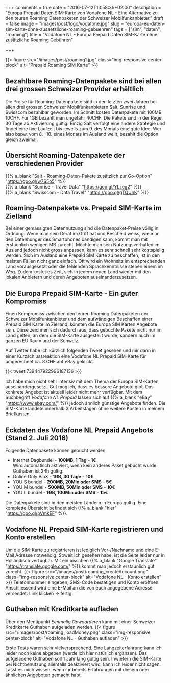 +++
comments = true
date = "2016-07-12T13:58:36+02:00"
description = "Europa Prepaid Daten SIM-Karte von Vodafone NL - Eine Alternative zu den teuren Roaming Datenpaketen der Schweizer Mobilfunkanbieter."
draft = false
image = "images/post/logo/vodafone.jpg"
slug = "europa-eu-daten-sim-karte-ohne-zusaetzliche-roaming-gebuehren"
tags = ["sim", "daten", "roaming"]
title = "Vodafone NL - Europa Prepaid Daten SIM-Karte ohne zusätzliche Roaming Gebühren"

+++

{{< figure src="/images/post/roaming1.jpg" class="img-responsive center-block" alt="Prepaid Roaming SIM Karte" >}}

## Bezahlbare Roaming-Datenpakete sind bei allen drei grossen Schweizer Provider erhältlich ##

Die Preise für Roaming-Datenpakete sind in den letzten zwei Jahren bei allen drei grossen Schweizer Mobilfunkanbietern Salt, Sunrise und Swisscom bezahlbar geworden. Im Schnitt kosten Datenpakete mit 100MB 10CHF. Für 1GB bezahlt man ungefähr 40CHF. Die Pakete sind in der Regel 30 Tage ab Aktivierung gültig. Einzig Salt verfolgt eine andere Strategie und findet eine fixe Laufzeit bis jeweils zum 9. des Monats eine gute Idee. Wer also bspw. vom 8. -10. eines Monats im Ausland weilt, bezahlt die Option gleich zweimal.

## Übersicht Roaming-Datenpakete der verschiedenen Provider ##
{{% a_blank "Salt - Roaming-Daten-Pakete zusätzlich zur Go-Option" "https://goo.gl/w7S5o5" %}}
<br>
{{% a_blank "Sunrise - Travel Data" "https://goo.gl/YLzeg2" %}}
<br>
{{% a_blank "Swisscom - Data Travel" "https://goo.gl/gTQUnK" %}}

## Roaming-Datenpakete vs. Prepaid SIM-Karte im Zielland ##
Bei einer gemässigten Datennutzung sind die Datenpaket-Preise völlig in Ordnung. Wenn man sein Gerät im Griff hat und Bescheid weiss, wie man den Datenhunger des Smartphones bändigen kann, kommt man mit erstaunlich wenigen MB zurecht. Möchte man sein Nutzungsverhalten im Ausland jedoch nicht gross anpassen, kann es sehr schnell sehr kostspielig werden. Sich im Ausland eine Prepaid SIM Karte zu beschaffen, ist in den meisten Fällen nicht ganz einfach. Oft wird ein Wohnsitz im entsprechenden Land vorausgesetzt oder die fehlenden Sprachkenntnisse stehen einem im Weg. Zudem kostet es Zeit, sich in jedem neuen Land wieder mit den lokalen Anbietern und deren Angeboten auseinanderzusetzen.

## Die Europa Prepaid SIM-Karte - Ein guter Kompromiss ##
Einen Kompromiss zwischen den teuren Roaming Datenpaketen der Schweizer Mobilfunkanbieter und dem aufwändigen Beschaffen einer Prepaid SIM Karte im Zielland, könnten die Europa SIM Karten Angebote sein. Diese zeichnen sich dadurch aus, dass gebuchte Pakete nicht nur im Land gelten, an dem die SIM-Karte ausgestellt wurde, sondern auch im ganzen EU Raum und der Schweiz.

Auf Twitter habe ich kürzlich folgenden Tweet gesehen und mir dann in einer Kurzschlussreaktion eine Vodafone NL Prepaid SIM-Karte für umgerechnet ca. 8 CHF auf eBay geklickt.

{{< tweet 739447922996187136 >}}

Ich habe mich nicht sehr intensiv mit dem Thema der Europa SIM-Karten auseinandergesetzt. Gut möglich, dass es bessere Angebote gibt. Das konkrete Angebot ist aktuell leider nicht mehr verfügbar. Mit dem Suchbegriff *Vodafone NL Prepaid* lassen sich auf {{% a_blank "eBay" "https://www.ebay.com/" %}} jedoch ähnlich günstige Angebote finden. Die SIM-Karte landete innerhalb 3 Arbeitstagen ohne weitere Kosten in meinem Briefkasten.

## Eckdaten des Vodafone NL Prepaid Angebots (Stand 2. Juli 2016) ##
Folgende Datenpakete können gebucht werden.

- Internet Dagbundel - **100MB, 1 Tag** - **1€**
<br>Wird automatisch aktiviert, wenn kein anderes Paket gebucht wurde. Guthaben ist 24h gültig.
- Online Only BloX - **1GB, 30 Tage** - **10€**
- YOU S bundel - **200MB, 20Min oder SMS** - **5€**
- YOU M bundel - **500MB, 50Min oder SMS** - **10€**
- YOU L bundel - **1GB, 100Min oder SMS** - **15€**

Die Datenpakete sind in den meisten Ländern in Europa gültig. Eine komplette Übersicht befindet sich {{% a_blank "hier" "https://goo.gl/pVmkEF" %}}.

## Vodafone NL Prepaid SIM-Karte registrieren und Konto erstellen ##
Um die SIM-Karte zu registrieren ist lediglich Vor-/Nachname und eine E-Mail Adresse notwendig. Soweit ich gesehen habe, ist die Seite leider nur in Holländisch verfügbar. Mit ein bisschen {{% a_blank "Google Translate" "https://translate.google.com/" %}} kommt man jedoch erstaunlich gut zurecht.
{{< figure src="/images/post/roaming_createAccount.png" class="img-responsive center-block" alt="Vodafone NL - Konto erstellen" >}}
Telefonnummer eingeben, SMS-Code bestätigen und Konto eröffnen. Anschliessend wird eine E-Mail an die von euch angegebene Adresse versendet. Link klicken -> fertig.

## Guthaben mit Kreditkarte aufladen ##
Über den Menüpunkt *Eenmalig Opwaarderen* kann mit einer Schweizer Kreditkarte Guthaben aufgeladen werden.
{{< figure src="/images/post/roaming_loadMoney.png" class="img-responsive center-block" alt="Vodafone NL - Guthaben aufladen" >}}

Erste Tests waren sehr vielversprechend. Eine Langzeiterfahrung kann ich leider noch keine abgeben (werde ich hier natürlich ergänzen). Das aufgeladene Guthaben soll 1 Jahr lang gültig sein. Inwiefern die SIM-Karte bei Nichtbenutzung allenfalls deaktiviert wird, kann ich leider nicht sagen. Lasst es mich wissen, wenn ihr bereits Erfahrungen mit diesem oder ähnlichen Angeboten gemacht habt.
